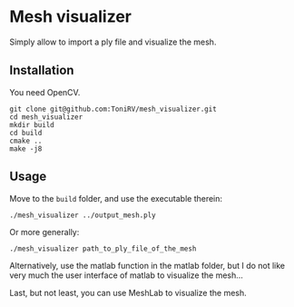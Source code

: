 # Mesh visualizer

Simply allow to import a ply file and visualize the mesh.

## Installation
You need OpenCV.
```
git clone git@github.com:ToniRV/mesh_visualizer.git
cd mesh_visualizer
mkdir build
cd build
cmake ..
make -j8
```

## Usage
Move to the `build` folder, and use the executable therein:
```
./mesh_visualizer ../output_mesh.ply
```

Or more generally:
```
./mesh_visualizer path_to_ply_file_of_the_mesh
```

Alternatively, use the matlab function in the matlab folder, but I do not like very much the user interface of matlab to visualize the mesh...

Last, but not least, you can use MeshLab to visualize the mesh.


